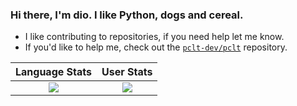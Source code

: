 ### Hi there, I'm dio. I like Python, dogs and cereal.

- I like contributing to repositories, if you need help let me know.
- If you'd like to help me, check out the [```pclt-dev/pclt```](https://github.com/pclt-dev/pclt) repository.


[COntrib Stats, Not Working?]: <> (https://github-readme-streak-stats.herokuapp.com/?user=IThinkImOKAY&theme=dark)

Language Stats             |  User Stats
:-------------------------:|:-------------------------:
![](https://github-readme-stats.vercel.app/api/top-langs/?username=ithinkimokay&langs_count=10&layout=compact&theme=dark&hide_title=true)  |  ![](https://github-readme-stats.vercel.app/api?username=ithinkimokay&count_private=true&show_icons=true&theme=dark&hide_title=true)
